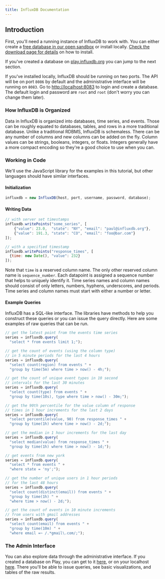 ```yaml
---
title: InfluxDB Documentation
---
```


## Introduction

First, you'll need a running instance of InfluxDB to work with. You can either create a [free database in our open sandbox](http://play.influxdb.org) or install locally. [Check the download page for details](/download) on how to install.

If you've created a database on [play.influxdb.org](http://play.influxdb.org) you can jump to the next section.

If you've installed locally, InfluxDB should be running on two ports. The API will be on port `8086` by default and the administrative interface will be running on `8083`. Go to [http://localhost:8083](http://localhost:8083) to login and create a database. The default login and password are `root` and `root` (don't worry you can change them later).

### How InfluxDB is Organized

Data in InfluxDB is organized into databases, time series, and events. Those can be roughly equated to databases, tables, and rows in a more traditional database. Unlike a traditional RDBMS, InfluxDB is schemaless. There can be any number of columns and new columns can be added on the fly. Column values can be strings, booleans, integers, or floats. Integers generally have a more compact encoding so they're a good choice to use when you can.

### Working in Code

We'll use the JavaScript library for the examples in this tutorial, but other languages should have similar interfaces.

#### Initialization

```javascript
influxdb = new InfluxDB(host, port, username, password, database);
```

#### Writing Data

```javascript
// with server set timestamps
influxdb.writePoints("some_series", [
    {"value": 23.0,  "state": "NY", "email": "paul@influxdb.org"},
    {"value": 191.3, "state": "CO", "email": "foo@bar.com"}
]);

// with a specified timestamp
influxdb.writePoints("response_times", [
  {time: new Date(), "value": 232}
]);
```

Note that `time` is a reserved column name. The only other reserved column name is `sequence_number`. Each datapoint is assigned a sequence number that helps to uniquely identify it. Time series names and column names should consist of only letters, numbers, hyphens, underscores, and periods. Time series and column names must start with either a number or letter.

#### Example Queries

InfluxDB has a SQL-like interface. The libraries have methods to help you construct these queries or you can issue the query directly. Here are some examples of raw queries that can be run.

```javascript
// get the latest point from the events time series
series = influxdb.query(
  "select * from events limit 1;");

// get the count of events (using the column type)
// in 5 minute periods for the last 4 hours
series = influxdb.query(
  "select count(region) from events " +
  "group by time(5m) where time > now() - 4h;");

// get the count of unique event types in 10 second
// intervals for the last 30 minutes
series = influxdb.query(
  "select count(type) from events " +
  "group by time(10s), type where time > now() - 30m;");

// get the 90th percentile for the value column of response
// times in 1 hour increments for the last 2 days
series = influxdb.query(
  "select percentile(value, 90) from response_times " +
  "group by time(1h) where time > now() - 2d;");

// get the median in 1 hour increments for the last day
series = influxdb.query(
  "select median(value) from response_times " +
  "group by time(1h) where time > now() - 1d;");

// get events from new york
series = influxdb.query(
  "select * from events " +
  "where state = 'ny';");

// get the number of unique users in 1 hour periods
// for the last 48 hours
series = influxdb.query(
  "select count(distinct(email)) from events " +
  "group by time(1h) " +
  "where time > now() - 2d;");

// get the count of events in 10 minute increments
// from users with gmail addresses
series = influxdb.query(
  "select count(email) from events " +
  "group by time(10m) " +
  "where email =~ /.*gmail\.com/;");
```

### The Admin Interface

You can also explore data through the administrative interface. If you created a database on Play, you can get to it [here](http://sandbox.influxdb.org:9062), or on your localhost [here](http://localhost:8083). There you'll be able to issue queries, see basic visualizations, and tables of the raw results.
